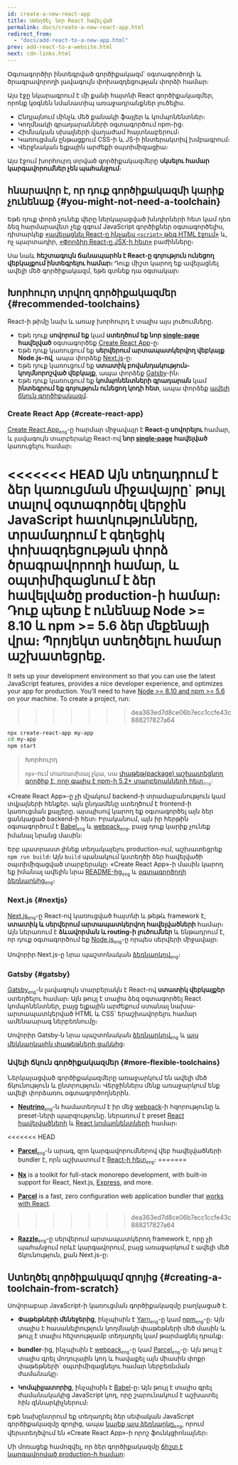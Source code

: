 ```yaml
---
id: create-a-new-react-app
title: Ստեղծել նոր React հավելված
permalink: docs/create-a-new-react-app.html
redirect_from:
  - "docs/add-react-to-a-new-app.html"
prev: add-react-to-a-website.html
next: cdn-links.html
---
```


Օգտագործիր ինտեգրված գործիքակազմ\` օգտագործողի և ծրագրավորողի լավագույն փոխազդեցության փորձի համար։

Այս էջը նկարագրում է մի քանի հայտնի React գործիքակազմեր, որոնք կօգնեն նմանատիպ առաջադրանքներ լուծելիս.

* Ընդլայնում մինչև մեծ քանակի ֆայլեր և կոմպոնենտներ։
* Կողմնակի գրադարանների օգտագործում npm-ից։
* Հիմնական սխալների վաղաժամ հայտնաբերում։
* Կառուցման ընթացքում CSS-ի և JS-ի ինտերակտիվ խմբագրում։
* Վերջնական ելքային արժեքի օպտիմիզացիա։

Այս էջում խորհուրդ տրված գործիքակազմերը **սկսելու համար կարգավորումներ չեն պահանջում**։

## հնարավոր է, որ դուք գործիքակազմի կարիք չունենաք {#you-might-not-need-a-toolchain}

Եթե դուք փորձ չունեք վերը ներկայացված խնդիրների հետ կամ դեռ ձեզ հարմարավետ չեք զգում JavaScript գործիքներ օգտագործելիս, դիտարկեք [«ավելացնել React-ը ինչպես `<script>` թեգ HTML էջում»](/docs/add-react-to-a-website.html) և, ոչ պարտադիր, [«Փորձիր React-ը JSX-ի հետ»](/docs/add-react-to-a-website.html#optional-try-react-with-jsx) բաժինները։

Սա նաև **հեշտագույն ճանապարհն է React-ը գոյություն ունեցող վեբկայքում ինտեգրելու համար։** Դուք միշտ կարող եք ավելացնել ավելի մեծ գործիքակազմ, եթե գտնեք դա օգտակար։

## Խորհուրդ տրվող գործիքակազմեր {#recommended-toolchains}

React-ի թիմը նախ և առաջ խորհուրդ է տալիս այս լուծումները.

- Եթե դուք **սովորում եք** կամ **ստեղծում եք նոր [single-page](/docs/glossary.html#single-page-application) հավելված** օգտագործեք [Create React App](#create-react-app)-ը։
- Եթե դուք կառուցում եք **սերվերում արտապատկերվող վեբկայք Node.js-ով**, ապա փորձեք [Next.js](#nextjs)-ը։
- Եթե դուք կառուցում եք **ստատիկ բովանդակություն-կողմնորոշված վեբկայք**, ապա փորձեք [Gatsby](#gatsby)-ին։
- Եթե դուք կառուցում եք **կոմպոնենտների գրադարան** կամ **ինտեգրում եք գոյություն ունեցող կոդի հետ**, ապա փորձեք [ավելի ճկուն գործիքակազմ](#more-flexible-toolchains).

### Create React App {#create-react-app}

[Create React App](https://github.com/facebookincubator/create-react-app)<sub>`eng`</sub>-ը հարմար միջավայր է **React-ը սովորելու**  համար, և լավագույն տարբերակը React-ով **նոր [single-page](/docs/glossary.html#single-page-application) հավելված** կառուցելու համար։

<<<<<<< HEAD
Այն տեղադրում է ձեր կառուցման միջավայրը\` թույլ տալով օգտագործել վերջին JavaScript հատկությունները, տրամադրում է գեղեցիկ փոխազդեցության փորձ ծրագրավորողի համար, և օպտիմիզացնում է ձեր հավելվածը production-ի համար։ Դուք պետք է ունենաք Node >= 8.10 և npm >= 5.6 ձեր մեքենայի վրա։ Պրոյեկտ ստեղծելու համար աշխատեցրեք.
=======
It sets up your development environment so that you can use the latest JavaScript features, provides a nice developer experience, and optimizes your app for production. You’ll need to have [Node >= 8.10 and npm >= 5.6](https://nodejs.org/en/) on your machine. To create a project, run:
>>>>>>> dea363ed7d8ce06b7ecc1ccfe43c888217827a64

```bash
npx create-react-app my-app
cd my-app
npm start
```

>Խորհուրդ
>
>`npx`-ում տառասխալ չկա, սա [փաթեթ(package) աշխատեցնող գործիք է, որը գալիս է npm-ի 5.2+ տարբերակների հետ](https://medium.com/@maybekatz/introducing-npx-an-npm-package-runner-55f7d4bd282b)<sub>`eng`</sub>:

«Create React App»-ը չի մշակում backend-ի տրամաբանություն կամ տվյալների հենքեր. այն ընդամենը ստեղծում է frontend-ի կառուցման քայլերը. այսպիսով կարող եք օգտագործել այն ձեր ցանկացած backend-ի հետ։ Իրականում, այն իր հերթին օգտագործում է [Babel](https://babeljs.io/)<sub>`eng`</sub> և [webpack](https://webpack.js.org/)<sub>`eng`</sub>, բայց դուք կարիք չունեք իմանալ նրանց մասին։

Երբ պատրաստ լինեք տեղակայելու production-ում, աշխատեցրեք `npm run build`։ Այն `build` պանակում կստեղծի ձեր հավելվածի օպտիմիզացված տարբերակը։ «Create React App»-ի մասին կարող եք իմանալ ավելին նրա [README-ից](https://github.com/facebookincubator/create-react-app#create-react-app--)<sub>`eng`</sub> և [օգտագործողի ձեռնարկից](https://facebook.github.io/create-react-app/)<sub>`eng`</sub>։

### Next.js {#nextjs}

[Next.js](https://nextjs.org/)<sub>`eng`</sub>-ը React-ով կառուցված հայտնի և թեթև framework է, **ստատիկ և սերվերում արտապատկերվող հավելվածների** համար։ Այն ներառում է **ձևավորման և routing-ի լուծումներ** և ենթադրում է, որ դուք օգտագործում եք [Node.js](https://nodejs.org/)<sub>`eng`</sub>-ը որպես սերվերի միջավայր։

Սովորիր Next.js-ը նրա պաշտոնական [ձեռնարկով](https://nextjs.org/learn/)<sub>`eng`</sub>։

### Gatsby {#gatsby}

[Gatsby](https://www.gatsbyjs.org/)<sub>`eng`</sub>-ն լավագույն տարբերակն է React-ով **ստատիկ վեբկայքեր** ստեղծելու համար։ Այն թույլ է տալիս ձեզ օգտագործել React կոմպոնենտներ, բայց ելքային արժեքում ստանալ նախա-արտապատկերված HTML և CSS\` երաշխավորելու համար ամենաարագ ներբեռնումը։

Սովորիր Gatsby-ն նրա պաշտոնական [ձեռնարկով](https://www.gatsbyjs.org/docs/)<sub>`eng`</sub> և [այս մեկնարկային փաթեթների ցանկից](https://www.gatsbyjs.org/docs/gatsby-starters/)։

### Ավելի ճկուն գործիքակազմեր {#more-flexible-toolchains}

Ներկայացված գործիքակազմերը առաջարկում են ավելի մեծ ճկունություն և ընտրություն։ Վերջիններս մենք առաջարկում ենք ավելի փորձառու օգտագործողներին.

- **[Neutrino](https://neutrinojs.org/)**<sub>`eng`</sub>-ն համատեղում է իր մեջ [webpack](https://webpack.js.org/)-ի հզորությունը և preset-ների պարզությունը. ներառում է preset [React հավելվածների](https://neutrinojs.org/packages/react/) և [React կոմպոնենտների](https://neutrinojs.org/packages/react-components/) համար։

<<<<<<< HEAD
- **[Parcel](https://parceljs.org/)**<sub>`eng`</sub>-ն արագ, զրո կարգավորումներով վեբ հավելվածների bundler է, որն աշխատում է [React-ի հետ](https://parceljs.org/recipes.html#react)<sub>`eng`</sub>։
=======
- **[Nx](https://nx.dev/react)** is a toolkit for full-stack monorepo development, with built-in support for React, Next.js, [Express](https://expressjs.com/), and more.

- **[Parcel](https://parceljs.org/)** is a fast, zero configuration web application bundler that [works with React](https://parceljs.org/recipes.html#react).
>>>>>>> dea363ed7d8ce06b7ecc1ccfe43c888217827a64

- **[Razzle](https://github.com/jaredpalmer/razzle)**<sub>`eng`</sub>-ը սերվերում արտապատկերող framework է, որը չի պահանջում որևէ կարգավորում, բայց առաջարկում է ավելի մեծ ճկունություն, քան Next.js-ը։

## Ստեղծել գործիքակազմ զրոյից {#creating-a-toolchain-from-scratch}

Սովորաբար JavaScript-ի կառուցման գործիքակազմը բաղկացած է.

* **Փաթեթների մենեջերից**, ինչպիսին է [Yarn](https://yarnpkg.com/)<sub>`eng`</sub>-ը կամ [npm](https://www.npmjs.com/)<sub>`eng`</sub>-ը։ Այն տալիս է հասանելիություն կողմնակի փաթեթների մեծ մասին և թույլ է տալիս հեշտությամբ տեղադրել կամ թարմացնել դրանք։

* **bundler**-ից, ինչպիսին է [webpack](https://webpack.js.org/)<sub>`eng`</sub>-ը կամ [Parcel](https://parceljs.org/)<sub>`eng`</sub>-ը։ Այն թույլ է տալիս գրել մոդուլային կոդ և հավաքել այն միասին փոքր փաթեթների\` օպտիմիզացնելու համար ներբեռնման ժամանակը։

* **Կոմպիլյատորից**, ինչպիսին է [Babel](https://babeljs.io/)-ը։ Այն թույլ է տալիս գրել ժամանակակից JavaScript կոդ, որը շարունակում է աշխատել հին զննարկիչներում։

Եթե նախընտրում եք տեղադրել ձեր սեփական JavaScript գործիքակազմը զրոյից, ապա [նայեք այս ձեռնարկը](https://blog.usejournal.com/creating-a-react-app-from-scratch-f3c693b84658)<sub>`eng`</sub>, որում վերստեղծվում են «Create React App»-ի որոշ ֆունկցիոնալներ։

Մի մոռացեք համոզվել, որ ձեր գործիքակազմը [ճիշտ է կարգավորված production-ի համար](/docs/optimizing-performance.html#use-the-production-build)։
